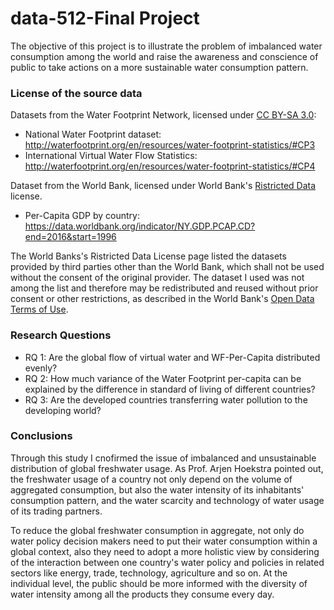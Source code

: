 # data-512-Final Project

The objective of this project is to illustrate the problem of imbalanced water consumption among the world and raise the awareness and conscience of public to take actions on a more sustainable water consumption pattern.

### License of the source data

Datasets from the Water Footprint Network, licensed under [CC BY-SA 3.0](https://creativecommons.org/licenses/by-sa/3.0/): 

* National Water Footprint dataset: http://waterfootprint.org/en/resources/water-footprint-statistics/#CP3
* International Virtual Water Flow Statistics: http://waterfootprint.org/en/resources/water-footprint-statistics/#CP4

Dataset from the World Bank, licensed under World Bank's [Ristricted Data](https://data.worldbank.org/restricted-data) license.

* Per-Capita GDP by country: https://data.worldbank.org/indicator/NY.GDP.PCAP.CD?end=2016&start=1996

The World Banks's Ristricted Data License page listed the datasets provided by third parties other than the World Bank, which shall not be used without the consent of the original provider. The dataset I used was not among the list and therefore may be redistributed and reused without prior consent or other restrictions, as described in the World Bank's [Open Data Terms of Use](https://data.worldbank.org/summary-terms-of-use).

### Research Questions

- RQ 1: Are the global flow of virtual water and WF-Per-Capita distributed evenly?
- RQ 2: How much variance of the Water Footprint per-capita can be explained by the difference in standard of living of different countries?
- RQ 3: Are the developed countries transferring water pollution to the developing world? 

### Conclusions

Through this study I cnofirmed the issue of imbalanced and unsustainable distribution of global freshwater usage. As Prof. Arjen Hoekstra pointed out, the freshwater usage of a country not only depend on the volume of aggregated consumption, but also the water intensity of its inhabitants' consumption pattern, and the water scarcity and technology of water usage of its trading partners.

To reduce the global freshwater consumption in aggregate, not only do water policy decision makers need to put their water consumption within a global context, also they need to adopt a more holistic view by considering of the interaction between one country's water policy and policies in related sectors like energy, trade, technology, agriculture and so on. At the individual level, the public should be more informed with the diversity of water intensity among all the products they consume every day.


